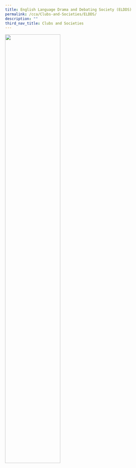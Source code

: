 ```yaml
---
title: English Language Drama and Debating Society (ELDDS)
permalink: /cca/Clubs-and-Societies/ELDDS/
description: ""
third_nav_title: Clubs and Societies
---
```

<img src="/images/xxx.png" style="width:60%">